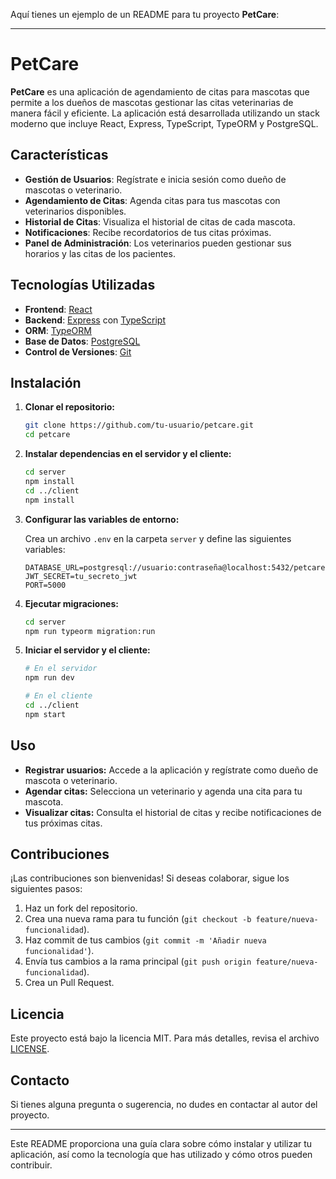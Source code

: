 Aquí tienes un ejemplo de un README para tu proyecto **PetCare**:

---

# PetCare

**PetCare** es una aplicación de agendamiento de citas para mascotas que permite a los dueños de mascotas gestionar las citas veterinarias de manera fácil y eficiente. La aplicación está desarrollada utilizando un stack moderno que incluye React, Express, TypeScript, TypeORM y PostgreSQL.

## Características

- **Gestión de Usuarios**: Regístrate e inicia sesión como dueño de mascotas o veterinario.
- **Agendamiento de Citas**: Agenda citas para tus mascotas con veterinarios disponibles.
- **Historial de Citas**: Visualiza el historial de citas de cada mascota.
- **Notificaciones**: Recibe recordatorios de tus citas próximas.
- **Panel de Administración**: Los veterinarios pueden gestionar sus horarios y las citas de los pacientes.

## Tecnologías Utilizadas

- **Frontend**: [React](https://reactjs.org/)
- **Backend**: [Express](https://expressjs.com/) con [TypeScript](https://www.typescriptlang.org/)
- **ORM**: [TypeORM](https://typeorm.io/)
- **Base de Datos**: [PostgreSQL](https://www.postgresql.org/)
- **Control de Versiones**: [Git](https://git-scm.com/)

## Instalación

1. **Clonar el repositorio:**
   ```bash
   git clone https://github.com/tu-usuario/petcare.git
   cd petcare
   ```

2. **Instalar dependencias en el servidor y el cliente:**
   ```bash
   cd server
   npm install
   cd ../client
   npm install
   ```

3. **Configurar las variables de entorno:**

   Crea un archivo `.env` en la carpeta `server` y define las siguientes variables:

   ```env
   DATABASE_URL=postgresql://usuario:contraseña@localhost:5432/petcare
   JWT_SECRET=tu_secreto_jwt
   PORT=5000
   ```

4. **Ejecutar migraciones:**
   ```bash
   cd server
   npm run typeorm migration:run
   ```

5. **Iniciar el servidor y el cliente:**
   ```bash
   # En el servidor
   npm run dev

   # En el cliente
   cd ../client
   npm start
   ```

## Uso

- **Registrar usuarios:** Accede a la aplicación y regístrate como dueño de mascota o veterinario.
- **Agendar citas:** Selecciona un veterinario y agenda una cita para tu mascota.
- **Visualizar citas:** Consulta el historial de citas y recibe notificaciones de tus próximas citas.

## Contribuciones

¡Las contribuciones son bienvenidas! Si deseas colaborar, sigue los siguientes pasos:

1. Haz un fork del repositorio.
2. Crea una nueva rama para tu función (`git checkout -b feature/nueva-funcionalidad`).
3. Haz commit de tus cambios (`git commit -m 'Añadir nueva funcionalidad'`).
4. Envía tus cambios a la rama principal (`git push origin feature/nueva-funcionalidad`).
5. Crea un Pull Request.

## Licencia

Este proyecto está bajo la licencia MIT. Para más detalles, revisa el archivo [LICENSE](./LICENSE).

## Contacto

Si tienes alguna pregunta o sugerencia, no dudes en contactar al autor del proyecto.

---

Este README proporciona una guía clara sobre cómo instalar y utilizar tu aplicación, así como la tecnología que has utilizado y cómo otros pueden contribuir.